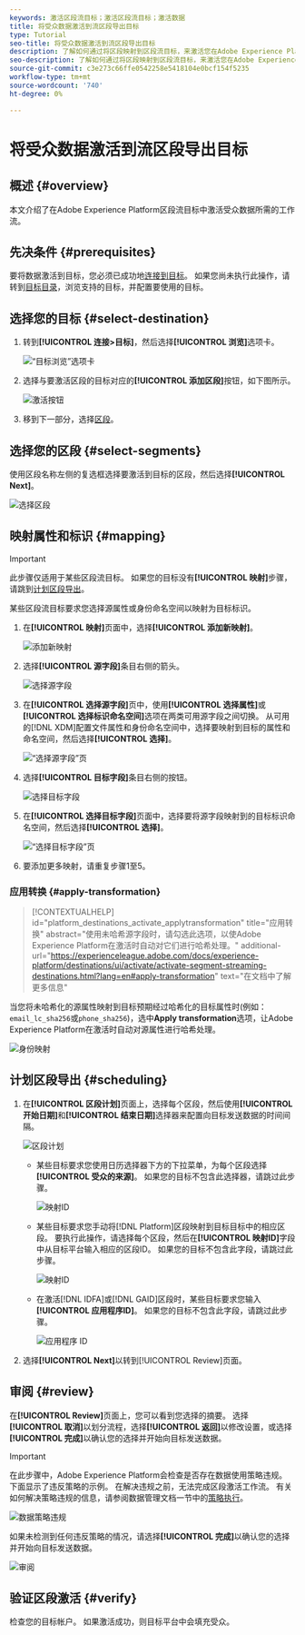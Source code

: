 ```yaml
---
keywords: 激活区段流目标；激活区段流目标；激活数据
title: 将受众数据激活到流区段导出目标
type: Tutorial
seo-title: 将受众数据激活到流区段导出目标
description: 了解如何通过将区段映射到区段流目标，来激活您在Adobe Experience Platform中拥有的受众数据。
seo-description: 了解如何通过将区段映射到区段流目标，来激活您在Adobe Experience Platform中拥有的受众数据。
source-git-commit: c3e273c66ffe0542258e5418104e0bcf154f5235
workflow-type: tm+mt
source-wordcount: '740'
ht-degree: 0%

---
```



# 将受众数据激活到流区段导出目标

## 概述 {#overview}

本文介绍了在Adobe Experience Platform区段流目标中激活受众数据所需的工作流。

## 先决条件 {#prerequisites}

要将数据激活到目标，您必须已成功地[连接到目标](./connect-destination.md)。 如果您尚未执行此操作，请转到[目标目录](../catalog/overview.md)，浏览支持的目标，并配置要使用的目标。

## 选择您的目标 {#select-destination}

1. 转到&#x200B;**[!UICONTROL 连接>目标]**，然后选择&#x200B;**[!UICONTROL 浏览]**&#x200B;选项卡。

   ![“目标浏览”选项卡](../assets/ui/activate-segment-streaming-destinations/browse-tab.png)

1. 选择与要激活区段的目标对应的&#x200B;**[!UICONTROL 添加区段]**&#x200B;按钮，如下图所示。

   ![激活按钮](../assets/ui/activate-segment-streaming-destinations/activate-buttons-browse.png)

1. 移到下一部分，选择[区段](#select-segments)。

## 选择您的区段 {#select-segments}

使用区段名称左侧的复选框选择要激活到目标的区段，然后选择&#x200B;**[!UICONTROL Next]**。

![选择区段](../assets/ui/activate-segment-streaming-destinations/select-segments.png)

## 映射属性和标识 {#mapping}

>[!IMPORTANT]
>
>此步骤仅适用于某些区段流目标。 如果您的目标没有&#x200B;**[!UICONTROL 映射]**&#x200B;步骤，请跳到[计划区段导出](#scheduling)。

某些区段流目标要求您选择源属性或身份命名空间以映射为目标标识。

1. 在&#x200B;**[!UICONTROL 映射]**&#x200B;页面中，选择&#x200B;**[!UICONTROL 添加新映射]**。

   ![添加新映射](../assets/ui/activate-segment-streaming-destinations/add-new-mapping.png)

1. 选择&#x200B;**[!UICONTROL 源字段]**&#x200B;条目右侧的箭头。

   ![选择源字段](../assets/ui/activate-segment-streaming-destinations/select-source-field.png)

1. 在&#x200B;**[!UICONTROL 选择源字段]**&#x200B;页中，使用&#x200B;**[!UICONTROL 选择属性]**&#x200B;或&#x200B;**[!UICONTROL 选择标识命名空间]**&#x200B;选项在两类可用源字段之间切换。 从可用的[!DNL XDM]配置文件属性和身份命名空间中，选择要映射到目标的属性和命名空间，然后选择&#x200B;**[!UICONTROL 选择]**。

   ![“选择源字段”页](../assets/ui/activate-segment-streaming-destinations/source-field-page.png)

1. 选择&#x200B;**[!UICONTROL 目标字段]**&#x200B;条目右侧的按钮。

   ![选择目标字段](../assets/ui/activate-segment-streaming-destinations/select-target-field.png)

1. 在&#x200B;**[!UICONTROL 选择目标字段]**&#x200B;页面中，选择要将源字段映射到的目标标识命名空间，然后选择&#x200B;**[!UICONTROL 选择]**。

   ![“选择目标字段”页](../assets/ui/activate-segment-streaming-destinations/target-field-page.png)

1. 要添加更多映射，请重复步骤1至5。

### 应用转换 {#apply-transformation}

>[!CONTEXTUALHELP]
>id="platform_destinations_activate_applytransformation"
>title="应用转换"
>abstract="使用未哈希源字段时，请勾选此选项，以使Adobe Experience Platform在激活时自动对它们进行哈希处理。"
>additional-url="https://experienceleague.adobe.com/docs/experience-platform/destinations/ui/activate/activate-segment-streaming-destinations.html?lang=en#apply-transformation" text="在文档中了解更多信息"

当您将未哈希化的源属性映射到目标预期经过哈希化的目标属性时(例如：`email_lc_sha256`或`phone_sha256`)，选中&#x200B;**Apply transformation**&#x200B;选项，让Adobe Experience Platform在激活时自动对源属性进行哈希处理。

![身份映射](/help/destinations/assets/ui/activate-segment-streaming-destinations/mapping-summary.png)


## 计划区段导出 {#scheduling}

1. 在&#x200B;**[!UICONTROL 区段计划]**&#x200B;页面上，选择每个区段，然后使用&#x200B;**[!UICONTROL 开始日期]**&#x200B;和&#x200B;**[!UICONTROL 结束日期]**&#x200B;选择器来配置向目标发送数据的时间间隔。

   ![区段计划](../assets/ui/activate-segment-streaming-destinations/segment-schedule.png)

   * 某些目标要求您使用日历选择器下方的下拉菜单，为每个区段选择&#x200B;**[!UICONTROL 受众的来源]**。 如果您的目标不包含此选择器，请跳过此步骤。

      ![映射ID](../assets/ui/activate-segment-streaming-destinations/origin-of-audience.png)

   * 某些目标要求您手动将[!DNL Platform]区段映射到目标目标中的相应区段。 要执行此操作，请选择每个区段，然后在&#x200B;**[!UICONTROL 映射ID]**&#x200B;字段中从目标平台输入相应的区段ID。 如果您的目标不包含此字段，请跳过此步骤。

      ![映射ID](../assets/ui/activate-segment-streaming-destinations/mapping-id.png)

   * 在激活[!DNL IDFA]或[!DNL GAID]区段时，某些目标要求您输入&#x200B;**[!UICONTROL 应用程序ID]**。 如果您的目标不包含此字段，请跳过此步骤。

      ![应用程序 ID](../assets/ui/activate-segment-streaming-destinations/destination-appid.png)

1. 选择&#x200B;**[!UICONTROL Next]**&#x200B;以转到[!UICONTROL Review]页面。

## 审阅 {#review}

在&#x200B;**[!UICONTROL Review]**&#x200B;页面上，您可以看到您选择的摘要。 选择&#x200B;**[!UICONTROL 取消]**&#x200B;以划分流程，选择&#x200B;**[!UICONTROL 返回]**&#x200B;以修改设置，或选择&#x200B;**[!UICONTROL 完成]**&#x200B;以确认您的选择并开始向目标发送数据。

>[!IMPORTANT]
>
>在此步骤中，Adobe Experience Platform会检查是否存在数据使用策略违规。 下面显示了违反策略的示例。 在解决违规之前，无法完成区段激活工作流。 有关如何解决策略违规的信息，请参阅数据管理文档一节中的[策略执行](../../rtcdp/privacy/data-governance-overview.md#enforcement)。

![数据策略违规](../assets/common/data-policy-violation.png)

如果未检测到任何违反策略的情况，请选择&#x200B;**[!UICONTROL 完成]**&#x200B;以确认您的选择并开始向目标发送数据。

![审阅](../assets/ui/activate-segment-streaming-destinations/review.png)

## 验证区段激活 {#verify}

检查您的目标帐户。 如果激活成功，则目标平台中会填充受众。

<!-- 
For [!DNL Facebook Custom Audience], a successful activation means that a [!DNL Facebook] custom audience would be created programmatically in [[!UICONTROL Facebook Ads Manager]](https://www.facebook.com/adsmanager/manage/). Segment membership in the audience would be added and removed as users are qualified or disqualified for the activated segments.

>[!TIP]
>
>The integration between Adobe Experience Platform and [!DNL Facebook] supports historical audience backfills. All historical segment qualifications are sent to [!DNL Facebook] when you activate the segments to the destination.
-->
